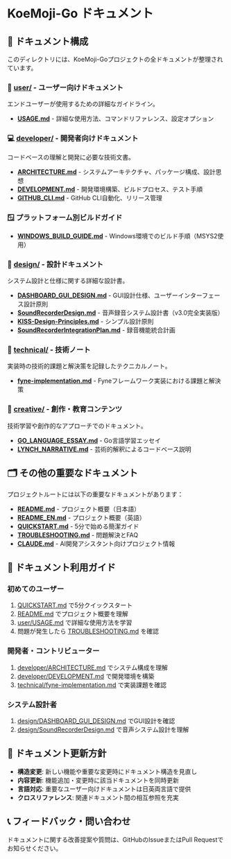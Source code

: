 # KoeMoji-Go ドキュメント

## 📁 ドキュメント構成

このディレクトリには、KoeMoji-Goプロジェクトの全ドキュメントが整理されています。

### 🎯 [user/](./user/) - ユーザー向けドキュメント
エンドユーザーが使用するための詳細なガイドライン。

- **[USAGE.md](./user/USAGE.md)** - 詳細な使用方法、コマンドリファレンス、設定オプション

### 💻 [developer/](./developer/) - 開発者向けドキュメント
コードベースの理解と開発に必要な技術文書。

- **[ARCHITECTURE.md](./developer/ARCHITECTURE.md)** - システムアーキテクチャ、パッケージ構成、設計思想
- **[DEVELOPMENT.md](./developer/DEVELOPMENT.md)** - 開発環境構築、ビルドプロセス、テスト手順
- **[GITHUB_CLI.md](./developer/GITHUB_CLI.md)** - GitHub CLI自動化、リリース管理

### 🪟 プラットフォーム別ビルドガイド
- **[WINDOWS_BUILD_GUIDE.md](./WINDOWS_BUILD_GUIDE.md)** - Windows環境でのビルド手順（MSYS2使用）

### 📐 [design/](./design/) - 設計ドキュメント
システム設計と仕様に関する詳細な設計書。

- **[DASHBOARD_GUI_DESIGN.md](./design/DASHBOARD_GUI_DESIGN.md)** - GUI設計仕様、ユーザーインターフェース設計原則
- **[SoundRecorderDesign.md](./design/SoundRecorderDesign.md)** - 音声録音システム設計書（v3.0完全実装版）
- **[KISS-Design-Principles.md](./design/KISS-Design-Principles.md)** - シンプル設計原則
- **[SoundRecorderIntegrationPlan.md](./design/SoundRecorderIntegrationPlan.md)** - 録音機能統合計画

### 🔧 [technical/](./technical/) - 技術ノート
実装時の技術的課題と解決策を記録したテクニカルノート。

- **[fyne-implementation.md](./technical/fyne-implementation.md)** - Fyneフレームワーク実装における課題と解決策

### 🎨 [creative/](./creative/) - 創作・教育コンテンツ
技術学習や創作的なアプローチでのドキュメント。

- **[GO_LANGUAGE_ESSAY.md](./creative/GO_LANGUAGE_ESSAY.md)** - Go言語学習エッセイ
- **[LYNCH_NARRATIVE.md](./creative/LYNCH_NARRATIVE.md)** - 芸術的解釈によるコードベース説明

## 🗂️ その他の重要なドキュメント

プロジェクトルートには以下の重要なドキュメントがあります：

- **[README.md](../README.md)** - プロジェクト概要（日本語）
- **[README_EN.md](../README_EN.md)** - プロジェクト概要（英語）
- **[QUICKSTART.md](../QUICKSTART.md)** - 5分で始める簡潔ガイド
- **[TROUBLESHOOTING.md](../TROUBLESHOOTING.md)** - 問題解決とFAQ
- **[CLAUDE.md](../CLAUDE.md)** - AI開発アシスタント向けプロジェクト情報

## 📝 ドキュメント利用ガイド

### 初めてのユーザー
1. [QUICKSTART.md](../QUICKSTART.md) で5分クイックスタート
2. [README.md](../README.md) でプロジェクト概要を理解
3. [user/USAGE.md](./user/USAGE.md) で詳細な使用方法を学習
4. 問題が発生したら [TROUBLESHOOTING.md](../TROUBLESHOOTING.md) を確認

### 開発者・コントリビューター
1. [developer/ARCHITECTURE.md](./developer/ARCHITECTURE.md) でシステム構成を理解
2. [developer/DEVELOPMENT.md](./developer/DEVELOPMENT.md) で開発環境を構築
3. [technical/fyne-implementation.md](./technical/fyne-implementation.md) で実装課題を確認

### システム設計者
1. [design/DASHBOARD_GUI_DESIGN.md](./design/DASHBOARD_GUI_DESIGN.md) でGUI設計を確認
2. [design/SoundRecorderDesign.md](./design/SoundRecorderDesign.md) で音声システム設計を理解

## 🔄 ドキュメント更新方針

- **構造変更**: 新しい機能や重要な変更時にドキュメント構造を見直し
- **内容更新**: 機能追加・変更時に該当ドキュメントを同時更新
- **言語対応**: 重要なユーザー向けドキュメントは日英両言語で提供
- **クロスリファレンス**: 関連ドキュメント間の相互参照を充実

## 📞 フィードバック・問い合わせ

ドキュメントに関する改善提案や質問は、GitHubのIssueまたはPull Requestでお知らせください。
